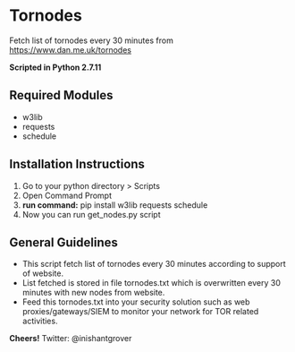 # Tornodes
Fetch list of tornodes every 30 minutes from https://www.dan.me.uk/tornodes

**Scripted in Python 2.7.11**

## Required Modules
* w3lib
* requests
* schedule

## Installation Instructions
1. Go to your python directory > Scripts
2. Open Command Prompt
3. **run command:** pip install w3lib requests schedule
4. Now you can run get_nodes.py script

## General Guidelines
* This script fetch list of tornodes every 30 minutes according to support of website.
* List fetched is stored in file tornodes.txt which is overwritten every 30 minutes with new nodes from website.
* Feed this tornodes.txt into your security solution such as web proxies/gateways/SIEM to monitor your network for TOR related activities.

**Cheers!**
Twitter: @inishantgrover
